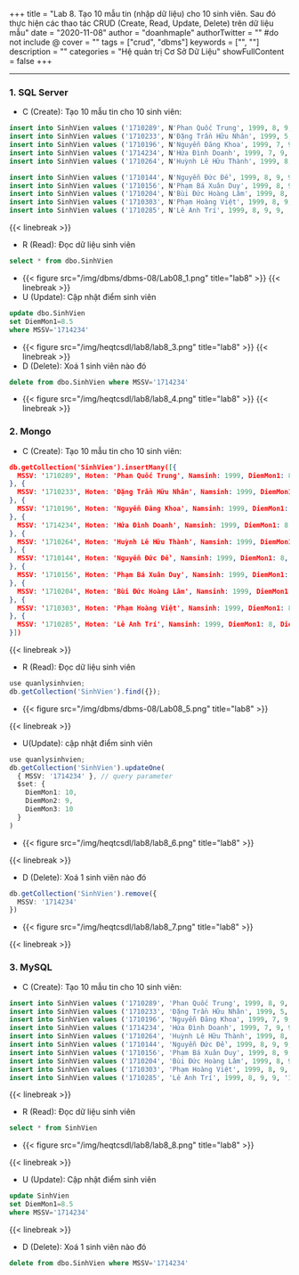 +++
title = "Lab 8. Tạo 10 mẫu tin (nhập dữ liệu) cho 10 sinh viên. Sau đó thực hiện các thao tác CRUD (Create, Read, Update, Delete) trên dữ liệu mẫu"
date = "2020-11-08"
author = "doanhmaple"
authorTwitter = "" #do not include @
cover = ""
tags = ["crud", "dbms"]
keywords = ["", ""]
description = ""
categories = "Hệ quản trị Cơ Sở Dữ Liệu"
showFullContent = false
+++

---

### 1. SQL Server

- C (Create): Tạo 10 mẫu tin cho 10 sinh viên:

```sql
insert into SinhVien values ('1710289', N'Phan Quốc Trung', 1999, 8, 9, 9, '1710289@dlu.edu.vn', '0349981228');
insert into SinhVien values ('1710233', N'Đặng Trần Hữu Nhân', 1999, 5, 5, 5, '1710233@dlu.edu.vn', '0345547878');
insert into SinhVien values ('1710196', N'Nguyễn Đăng Khoa', 1999, 7, 9, 9, '1710196@dlu.edu.vn', '0345547878');
insert into SinhVien values ('1714234', N'Hứa Đình Doanh', 1999, 7, 9, 9, '1714234@dlu.edu.vn', '0345547878');
insert into SinhVien values ('1710264', N'Huỳnh Lê Hữu Thành', 1999, 8, 9, 9, '1710264@dlu.edu.vn', '0345547878');

insert into SinhVien values ('1710144', N'Nguyễn Đức Đề', 1999, 8, 9, 9, '1710144@dlu.edu.vn', '0345547878');
insert into SinhVien values ('1710156', N'Phạm Bá Xuân Duy', 1999, 8, 9, 9, '1710156@dlu.edu.vn', '0345547878');
insert into SinhVien values ('1710204', N'Bùi Đức Hoàng Lâm', 1999, 8, 9, 9, '1710204@dlu.edu.vn', '0345547878');
insert into SinhVien values ('1710303', N'Phạm Hoàng Việt', 1999, 8, 9, 9, '1710303@dlu.edu.vn', '0345547878');
insert into SinhVien values ('1710285', N'Lê Anh Trí', 1999, 8, 9, 9, '1710285@dlu.edu.vn', '0345547878');
```

{{< linebreak >}}

- R (Read): Đọc dữ liệu sinh viên
```sql
select * from dbo.SinhVien
```
- {{< figure src="/img/dbms/dbms-08/Lab08_1.png" title="lab8" >}}
{{< linebreak >}}
- U (Update): Cập nhật điểm sinh viên
```sql
update dbo.SinhVien
set DiemMon1=8.5
where MSSV='1714234'
```
- {{< figure src="/img/heqtcsdl/lab8/lab8_3.png" title="lab8" >}}
{{< linebreak >}}
- D (Delete): Xoá 1 sinh viên nào đó
```sql
delete from dbo.SinhVien where MSSV='1714234'
```
- {{< figure src="/img/heqtcsdl/lab8/lab8_4.png" title="lab8" >}}
{{< linebreak >}}
### 2. Mongo
- C (Create): Tạo 10 mẫu tin cho 10 sinh viên:
```json
db.getCollection('SinhVien').insertMany([{ 
  MSSV: '1710289', Hoten: 'Phan Quốc Trung', Namsinh: 1999, DiemMon1: 8, DiemMon2: 7, DiemMon3: 10, Email: '1710289@dlu.edu.vn', DienThoai: '0349981228'
}, {
  MSSV: '1710233', Hoten: 'Đặng Trần Hữu Nhân', Namsinh: 1999, DiemMon1: 8, DiemMon2: 7, DiemMon3: 10, Email: '1710233@dlu.edu.vn', DienThoai: '0349981228'
}, {
  MSSV: '1710196', Hoten: 'Nguyễn Đăng Khoa', Namsinh: 1999, DiemMon1: 8, DiemMon2: 7, DiemMon3: 10, Email: '1710196@dlu.edu.vn', DienThoai: '0349981228'
}, {
  MSSV: '1714234', Hoten: 'Hứa Đình Doanh', Namsinh: 1999, DiemMon1: 8, DiemMon2: 7, DiemMon3: 10, Email: '1714234@dlu.edu.vn', DienThoai: '0349981228'
}, {
  MSSV: '1710264', Hoten: 'Huỳnh Lê Hữu Thành', Namsinh: 1999, DiemMon1: 8, DiemMon2: 7, DiemMon3: 10, Email: '1710264@dlu.edu.vn', DienThoai: '0349981228'
}, {
  MSSV: '1710144', Hoten: 'Nguyễn Đức Đề', Namsinh: 1999, DiemMon1: 8, DiemMon2: 7, DiemMon3: 10, Email: '1710144@dlu.edu.vn', DienThoai: '0349981228'
}, {
  MSSV: '1710156', Hoten: 'Phạm Bá Xuân Duy', Namsinh: 1999, DiemMon1: 8, DiemMon2: 7, DiemMon3: 10, Email: '1710156@dlu.edu.vn', DienThoai: '0349981228'
}, {
  MSSV: '1710204', Hoten: 'Bùi Đức Hoàng Lâm', Namsinh: 1999, DiemMon1: 8, DiemMon2: 7, DiemMon3: 10, Email: '1710204@dlu.edu.vn', DienThoai: '0349981228'
}, {
  MSSV: '1710303', Hoten: 'Phạm Hoàng Việt', Namsinh: 1999, DiemMon1: 8, DiemMon2: 7, DiemMon3: 10, Email: '1710303@dlu.edu.vn', DienThoai: '0349981228'
}, {
  MSSV: '1710285', Hoten: 'Lê Anh Trí', Namsinh: 1999, DiemMon1: 8, DiemMon2: 7, DiemMon3: 10, Email: '1710289@dlu.edu.vn', DienThoai: '0349981228'
}])
```
{{< linebreak >}}
- R (Read): Đọc dữ liệu sinh viên
```js
use quanlysinhvien;
db.getCollection('SinhVien').find({});
```
- {{< figure src="/img/dbms/dbms-08/Lab08_5.png" title="lab8" >}}

{{< linebreak >}}
- U(Update): cập nhật điểm sinh viên
```ts
use quanlysinhvien;
db.getCollection('SinhVien').updateOne(
  { MSSV: '1714234' }, // query parameter
  $set: {
    DiemMon1: 10,
    DiemMon2: 9,
    DiemMon3: 10
  }
)
```
- {{< figure src="/img/heqtcsdl/lab8/lab8_6.png" title="lab8" >}}

{{< linebreak >}}
- D (Delete): Xoá 1 sinh viên nào đó
```ts
db.getCollection('SinhVien').remove({
  MSSV: '1714234'
})
```
- {{< figure src="/img/heqtcsdl/lab8/lab8_7.png" title="lab8" >}}

{{< linebreak >}}
### 3. MySQL
- C (Create): Tạo 10 mẫu tin cho 10 sinh viên:
```sql
insert into SinhVien values ('1710289', 'Phan Quốc Trung', 1999, 8, 9, 9, '1710289@dlu.edu.vn', '0349981228');
insert into SinhVien values ('1710233', 'Đặng Trần Hữu Nhân', 1999, 5, 5, 5, '1710233@dlu.edu.vn', '035547878');
insert into SinhVien values ('1710196', 'Nguyễn Đăng Khoa', 1999, 7, 9, 9, '1710196@dlu.edu.vn', '035547878');
insert into SinhVien values ('1714234', 'Hứa Đình Doanh', 1999, 7, 9, 9, '1714234@dlu.edu.vn', '035547878');
insert into SinhVien values ('1710264', 'Huỳnh Lê Hữu Thành', 1999, 8, 9, 9, '1710264@dlu.edu.vn', '035547878');
insert into SinhVien values ('1710144', 'Nguyễn Đức Đề', 1999, 8, 9, 9, '1710144@dlu.edu.vn', '035547878');
insert into SinhVien values ('1710156', 'Phạm Bá Xuân Duy', 1999, 8, 9, 9, '1710156@dlu.edu.vn', '035547878');
insert into SinhVien values ('1710204', 'Bùi Đức Hoàng Lâm', 1999, 8, 9, 9, '1710204@dlu.edu.vn', '035547878');
insert into SinhVien values ('1710303', 'Phạm Hoàng Việt', 1999, 8, 9, 9, '1710303@dlu.edu.vn', '035547878');
insert into SinhVien values ('1710285', 'Lê Anh Trí', 1999, 8, 9, 9, '1710285@dlu.edu.vn', '035547878');
```
{{< linebreak >}}

- R (Read): Đọc dữ liệu sinh viên
```sql
select * from SinhVien
```
- {{< figure src="/img/heqtcsdl/lab8/lab8_8.png" title="lab8" >}}

{{< linebreak >}}
- U (Update): Cập nhật điểm sinh viên
```sql
update SinhVien
set DiemMon1=8.5
where MSSV='1714234'
```

{{< linebreak >}}
- D (Delete): Xoá 1 sinh viên nào đó
```sql
delete from dbo.SinhVien where MSSV='1714234'
```